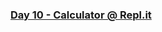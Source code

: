 
<h3><a href="https://repl.it/@1stcode/calculator-start#main.py" target="_blank">Day 10 - Calculator @ Repl.it</a></h3>


